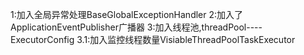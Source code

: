 1:加入全局异常处理BaseGlobalExceptionHandler
2:加入了ApplicationEventPublisher广播器
3:加入线程池,threadPool----ExecutorConfig
    3.1:加入监控线程数量VisiableThreadPoolTaskExecutor